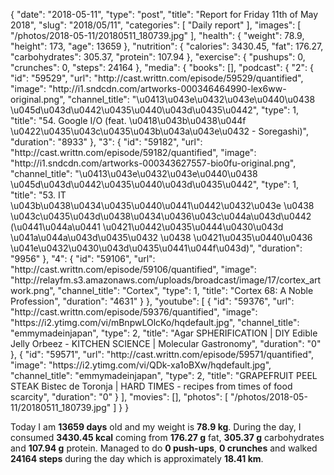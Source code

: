 {
    "date": "2018-05-11",
    "type": "post",
    "title": "Report for Friday 11th of May 2018",
    "slug": "2018\/05\/11",
    "categories": [
        "Daily report"
    ],
    "images": [
        "\/photos\/2018-05-11\/20180511_180739.jpg"
    ],
    "health": {
        "weight": 78.9,
        "height": 173,
        "age": 13659
    },
    "nutrition": {
        "calories": 3430.45,
        "fat": 176.27,
        "carbohydrates": 305.37,
        "protein": 107.94
    },
    "exercise": {
        "pushups": 0,
        "crunches": 0,
        "steps": 24164
    },
    "media": {
        "books": [],
        "podcast": {
            "2": {
                "id": "59529",
                "url": "http:\/\/cast.writtn.com\/episode\/59529\/quantified",
                "image": "http:\/\/i1.sndcdn.com\/artworks-000346464990-lex6ww-original.png",
                "channel_title": "\u0413\u043e\u0432\u043e\u0440\u0438 \u045d\u043d\u0442\u0435\u0440\u043d\u0435\u0442",
                "type": 1,
                "title": "54. Google I\/O (feat. \u0418\u043b\u0438\u044f \u0422\u0435\u043c\u0435\u043b\u043a\u043e\u0432 - Soregashi)",
                "duration": "8933"
            },
            "3": {
                "id": "59182",
                "url": "http:\/\/cast.writtn.com\/episode\/59182\/quantified",
                "image": "http:\/\/i1.sndcdn.com\/artworks-000343627557-bio0fu-original.png",
                "channel_title": "\u0413\u043e\u0432\u043e\u0440\u0438 \u045d\u043d\u0442\u0435\u0440\u043d\u0435\u0442",
                "type": 1,
                "title": "53. IT \u043b\u0438\u0434\u0435\u0440\u0441\u0442\u0432\u043e \u0438 \u043c\u0435\u043d\u0438\u0434\u0436\u043c\u044a\u043d\u0442 (\u0441\u044a\u0441 \u0421\u0442\u0435\u0444\u0430\u043d \u041a\u044a\u043d\u0435\u0432 \u0438 \u0421\u0435\u0440\u0436 \u041e\u0432\u0430\u043d\u0435\u0441\u044f\u043d)",
                "duration": "9956"
            },
            "4": {
                "id": "59106",
                "url": "http:\/\/cast.writtn.com\/episode\/59106\/quantified",
                "image": "http:\/\/relayfm.s3.amazonaws.com\/uploads\/broadcast\/image\/17\/cortex_artwork.png",
                "channel_title": "Cortex",
                "type": 1,
                "title": "Cortex 68: A Noble Profession",
                "duration": "4631"
            }
        },
        "youtube": [
            {
                "id": "59376",
                "url": "http:\/\/cast.writtn.com\/episode\/59376\/quantified",
                "image": "https:\/\/i2.ytimg.com\/vi\/mBnpwLOlcKo\/hqdefault.jpg",
                "channel_title": "emmymadeinjapan",
                "type": 2,
                "title": "Agar SPHERIFICATION | DIY  Edible Jelly Orbeez - KITCHEN SCIENCE | Molecular Gastronomy",
                "duration": "0"
            },
            {
                "id": "59571",
                "url": "http:\/\/cast.writtn.com\/episode\/59571\/quantified",
                "image": "https:\/\/i2.ytimg.com\/vi\/QDk-xa1oBXw\/hqdefault.jpg",
                "channel_title": "emmymadeinjapan",
                "type": 2,
                "title": "GRAPEFRUIT PEEL STEAK Bistec de Toronja | HARD TIMES - recipes from times of food scarcity",
                "duration": "0"
            }
        ],
        "movies": [],
        "photos": [
            "\/photos\/2018-05-11\/20180511_180739.jpg"
        ]
    }
}

Today I am <strong>13659 days</strong> old and my weight is <strong>78.9 kg</strong>. During the day, I consumed <strong>3430.45 kcal</strong> coming from <strong>176.27 g</strong> fat, <strong>305.37 g</strong> carbohydrates and <strong>107.94 g</strong> protein. Managed to do <strong>0 push-ups</strong>, <strong>0 crunches</strong> and walked <strong>24164 steps</strong> during the day which is approximately <strong>18.41 km</strong>.